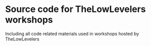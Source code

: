 # Source code for TheLowLevelers workshops
Including all code related materials used in workshops hosted by TheLowLevelers
